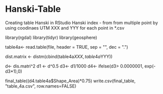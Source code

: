 # Hanski-Table
Creating table Hanski in RStudio
Hanski index - from from multiple point by using coodinaes UTM XXX and YYY for each point in *.csv


library(rgdal)
library(tidyr)
library(geosphere)

table4a<- read.table(file, header = TRUE, sep = "", dec = ".")

dist.matrix <- distm(cbind(table4a$XXX, table4a$YYY))

d<- dis.matri^2
d1 <- d^0.5
d3<- d1/1000
d4<- ifelse(d3> 0.0000001, exp(-d3*1),0)

final_table((d4.table4a$Shape_Area)*0.75)
write.csv(final_table, "table_4a.csv", row.names=FALSE)
